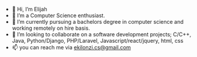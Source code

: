 - 👋 Hi, I’m Elijah
- 👀 I’m a Computer Science enthusiast.
- 🌱 I’m currently pursuing a bachelors degree in computer science and working remotely on hire basis.
- 💞️ I’m looking to collaborate on a software development projects; C/C++, Java, Python/Django, PHP/Laravel, Javascript/react/jquery, html, css
- 📫 you can reach me via ekilonzi.cs@gmail.com

<!---
njeveh/njeveh is a ✨ special ✨ repository because its `README.md` (this file) appears on your GitHub profile.
You can click the Preview link to take a look at your changes.
--->
